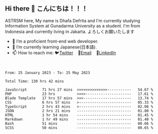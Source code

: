 ## Hi there 👋 こんにちは！！！
ASTRSM here, My name is Dhafa Defrita and I'm currently studying Information System at Gunadarma University as a student. I'm from Indonesia and currently living in Jakarta. よろしくお願いたします

- 🔭 I’m a proficient front-end web developer.
- 🌱 I’m currently learning Japanese(日本語).
- 📫 How to reach me: 🐦[Twitter](https://twitter.com/0_astrsm)&nbsp;&nbsp;&nbsp;&nbsp;📧[Email](ddefrito84@gmail.com)&nbsp;&nbsp;&nbsp;&nbsp;💼[LinkedIn](https://www.linkedin.com/in/dhafa-defrita-rama-yudistira-9357a9229/)
<br>
<!-- <p align="left">
<a href="https://github.com/ASTRSM">
  <img height="180em" src="https://github-readme-stats-eight-theta.vercel.app/api?username=ASTRSM&show_icons=true&theme=dracula&include_all_commits=true&count_private=true"/>
  <img height="180em" src="https://github-readme-stats-eight-theta.vercel.app/api/top-langs/?username=ASTRSM&layout=compact&langs_count=8&theme=dracula"/>
</a>
</p> -->

<!--START_SECTION:waka-->

```text
From: 25 January 2023 - To: 25 May 2023

Total Time: 130 hrs 42 mins

JavaScript       71 hrs 27 mins  >>>>>>>>>>>>>>-----------   54.67 %
PHP              23 hrs          >>>>---------------------   17.61 %
Blade Template   17 hrs 57 mins  >>>----------------------   13.74 %
CSS              6 hrs 57 mins   >------------------------   05.33 %
TypeScript       2 hrs 43 mins   >------------------------   02.08 %
JSON             2 hrs 21 mins   -------------------------   01.80 %
HTML             1 hr 54 mins    -------------------------   01.45 %
Markdown         1 hr 49 mins    -------------------------   01.40 %
Bash             51 mins         -------------------------   00.66 %
SCSS             50 mins         -------------------------   00.65 %
```

<!--END_SECTION:waka-->

